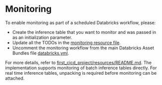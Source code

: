 # Monitoring

To enable monitoring as part of a scheduled Databricks workflow, please:
- Create the inference table that you want to monitor and was passed in as an initialization parameter.
- Update all the TODOs in the [monitoring resource file](../resources/monitoring-resource.yml).
- Uncomment the monitoring workflow from the main Databricks Asset Bundles file [databricks.yml](../databricks.yml).

For more details, refer to [first_cicd_project/resources/README.md](../resources/README.md). 
The implementation supports monitoring of batch inference tables directly.
For real time inference tables, unpacking is required before monitoring can be attached.
